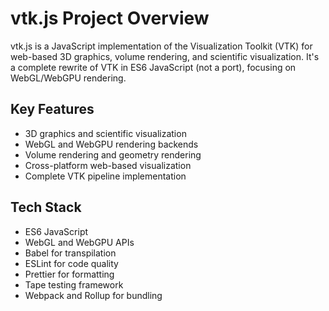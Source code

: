# vtk.js Project Overview

vtk.js is a JavaScript implementation of the Visualization Toolkit (VTK) for web-based 3D graphics, volume rendering, and scientific visualization. It's a complete rewrite of VTK in ES6 JavaScript (not a port), focusing on WebGL/WebGPU rendering.

## Key Features
- 3D graphics and scientific visualization
- WebGL and WebGPU rendering backends
- Volume rendering and geometry rendering
- Cross-platform web-based visualization
- Complete VTK pipeline implementation

## Tech Stack
- ES6 JavaScript
- WebGL and WebGPU APIs
- Babel for transpilation
- ESLint for code quality
- Prettier for formatting
- Tape testing framework
- Webpack and Rollup for bundling